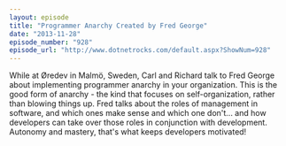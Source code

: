 ```yaml
---
layout: episode
title: "Programmer Anarchy Created by Fred George"
date: "2013-11-28"
episode_number: "928"
episode_url: "http://www.dotnetrocks.com/default.aspx?ShowNum=928"
---
```


While at Øredev in Malmö, Sweden, Carl and Richard talk to Fred George about implementing programmer anarchy in your organization. This is the good form of anarchy - the kind that focuses on self-organization, rather than blowing things up. Fred talks about the roles of management in software, and which ones make sense and which one don't... and how developers can take over those roles in conjunction with development. Autonomy and mastery, that's what keeps developers motivated!
